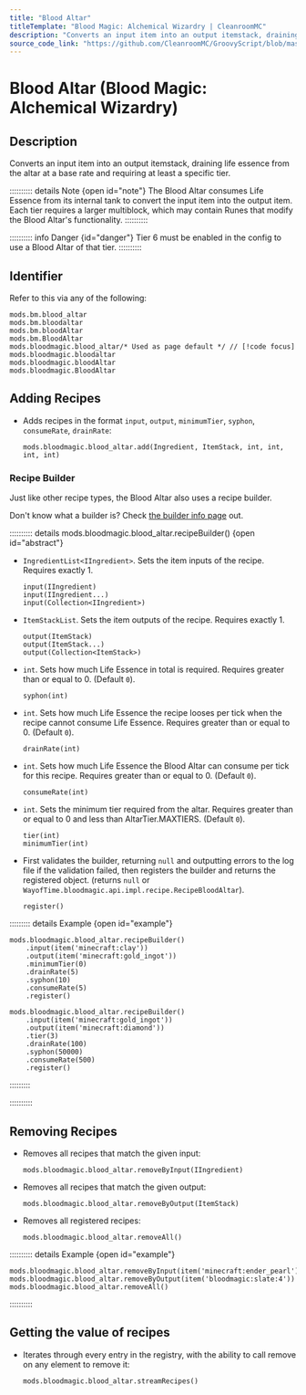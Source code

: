 ```yaml
---
title: "Blood Altar"
titleTemplate: "Blood Magic: Alchemical Wizardry | CleanroomMC"
description: "Converts an input item into an output itemstack, draining life essence from the altar at a base rate and requiring at least a specific tier."
source_code_link: "https://github.com/CleanroomMC/GroovyScript/blob/master/src/main/java/com/cleanroommc/groovyscript/compat/mods/bloodmagic/BloodAltar.java"
---
```


# Blood Altar (Blood Magic: Alchemical Wizardry)

## Description

Converts an input item into an output itemstack, draining life essence from the altar at a base rate and requiring at least a specific tier.

:::::::::: details Note {open id="note"}
The Blood Altar consumes Life Essence from its internal tank to convert the input item into the output item. Each tier requires a larger multiblock, which may contain Runes that modify the Blood Altar's functionality.
::::::::::

:::::::::: info Danger {id="danger"}
Tier 6 must be enabled in the config to use a Blood Altar of that tier.
::::::::::

## Identifier

Refer to this via any of the following:

```groovy:no-line-numbers {5}
mods.bm.blood_altar
mods.bm.bloodaltar
mods.bm.bloodAltar
mods.bm.BloodAltar
mods.bloodmagic.blood_altar/* Used as page default */ // [!code focus]
mods.bloodmagic.bloodaltar
mods.bloodmagic.bloodAltar
mods.bloodmagic.BloodAltar
```


## Adding Recipes

- Adds recipes in the format `input`, `output`, `minimumTier`, `syphon`, `consumeRate`, `drainRate`:

    ```groovy:no-line-numbers
    mods.bloodmagic.blood_altar.add(Ingredient, ItemStack, int, int, int, int)
    ```


### Recipe Builder

Just like other recipe types, the Blood Altar also uses a recipe builder.

Don't know what a builder is? Check [the builder info page](../../getting_started/builder.md) out.

:::::::::: details mods.bloodmagic.blood_altar.recipeBuilder() {open id="abstract"}
- `IngredientList<IIngredient>`. Sets the item inputs of the recipe. Requires exactly 1.

    ```groovy:no-line-numbers
    input(IIngredient)
    input(IIngredient...)
    input(Collection<IIngredient>)
    ```

- `ItemStackList`. Sets the item outputs of the recipe. Requires exactly 1.

    ```groovy:no-line-numbers
    output(ItemStack)
    output(ItemStack...)
    output(Collection<ItemStack>)
    ```

- `int`. Sets how much Life Essence in total is required. Requires greater than or equal to 0. (Default `0`).

    ```groovy:no-line-numbers
    syphon(int)
    ```

- `int`. Sets how much Life Essence the recipe looses per tick when the recipe cannot consume Life Essence. Requires greater than or equal to 0. (Default `0`).

    ```groovy:no-line-numbers
    drainRate(int)
    ```

- `int`. Sets how much Life Essence the Blood Altar can consume per tick for this recipe. Requires greater than or equal to 0. (Default `0`).

    ```groovy:no-line-numbers
    consumeRate(int)
    ```

- `int`. Sets the minimum tier required from the altar. Requires greater than or equal to 0 and less than AltarTier.MAXTIERS. (Default `0`).

    ```groovy:no-line-numbers
    tier(int)
    minimumTier(int)
    ```

- First validates the builder, returning `null` and outputting errors to the log file if the validation failed, then registers the builder and returns the registered object. (returns `null` or `WayofTime.bloodmagic.api.impl.recipe.RecipeBloodAltar`).

    ```groovy:no-line-numbers
    register()
    ```

::::::::: details Example {open id="example"}
```groovy:no-line-numbers
mods.bloodmagic.blood_altar.recipeBuilder()
    .input(item('minecraft:clay'))
    .output(item('minecraft:gold_ingot'))
    .minimumTier(0)
    .drainRate(5)
    .syphon(10)
    .consumeRate(5)
    .register()

mods.bloodmagic.blood_altar.recipeBuilder()
    .input(item('minecraft:gold_ingot'))
    .output(item('minecraft:diamond'))
    .tier(3)
    .drainRate(100)
    .syphon(50000)
    .consumeRate(500)
    .register()
```

:::::::::

::::::::::

## Removing Recipes

- Removes all recipes that match the given input:

    ```groovy:no-line-numbers
    mods.bloodmagic.blood_altar.removeByInput(IIngredient)
    ```

- Removes all recipes that match the given output:

    ```groovy:no-line-numbers
    mods.bloodmagic.blood_altar.removeByOutput(ItemStack)
    ```

- Removes all registered recipes:

    ```groovy:no-line-numbers
    mods.bloodmagic.blood_altar.removeAll()
    ```

:::::::::: details Example {open id="example"}
```groovy:no-line-numbers
mods.bloodmagic.blood_altar.removeByInput(item('minecraft:ender_pearl'))
mods.bloodmagic.blood_altar.removeByOutput(item('bloodmagic:slate:4'))
mods.bloodmagic.blood_altar.removeAll()
```

::::::::::

## Getting the value of recipes

- Iterates through every entry in the registry, with the ability to call remove on any element to remove it:

    ```groovy:no-line-numbers
    mods.bloodmagic.blood_altar.streamRecipes()
    ```
